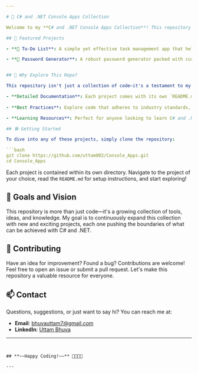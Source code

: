 ```yaml
---

# 🎯 C# and .NET Console Apps Collection

Welcome to my **C# and .NET Console Apps Collection**! This repository is a showcase of my journey through C# and .NET, featuring a variety of console applications that demonstrate core programming concepts, innovative solutions, and best practices. Whether you're a fellow developer, a curious learner, or a potential collaborator, you'll find something valuable here.

## 🚀 Featured Projects

- **📝 To-Do List**: A simple yet effective task management app that helps you keep track of your tasks with ease. Add, edit, search, and manage your tasks all from the command line.

- **🔐 Password Generator**: A robust password generator packed with customization options and a built-in strength checker. Ideal for creating secure passwords tailored to your needs.


## 🌟 Why Explore This Repo?

This repository isn't just a collection of code—it's a testament to my growth as a developer. Each project is crafted with care, focusing on clean code, scalability, and real-world application. Here's what you'll find:

- **Detailed Documentation**: Each project comes with its own `README.md`, explaining the purpose, features, and how to get started.
  
- **Best Practices**: Explore code that adheres to industry standards, with a focus on maintainability and readability.

- **Learning Resources**: Perfect for anyone looking to learn C# and .NET through practical examples.

## 🛠️ Getting Started

To dive into any of these projects, simply clone the repository:

```bash
git clone https://github.com/uttam002/Console_Apps.git
cd Console_Apps
```

Each project is contained within its own directory. Navigate to the project of your choice, read the `README.md` for setup instructions, and start exploring!

## 🎯 Goals and Vision

This repository is more than just code—it's a growing collection of tools, ideas, and knowledge. My goal is to continuously expand this collection with new and exciting projects, each one pushing the boundaries of what can be achieved with C# and .NET.

## 🤝 Contributing

Have an idea for improvement? Found a bug? Contributions are welcome! Feel free to open an issue or submit a pull request. Let's make this repository a valuable resource for everyone.

## 📫 Contact

Questions, suggestions, or just want to say hi? You can reach me at:

- **Email**: [bhuvauttam7@gmail.com ](mailto:bhuvauttam7@gmail.com)
- **LinkedIn**: [Uttam Bhuva](https://linkedin.com/in/uttam-bhuva-6a838524a)

---
```


## **~~Happy Coding!~~** 👨‍💻👩‍💻

---
